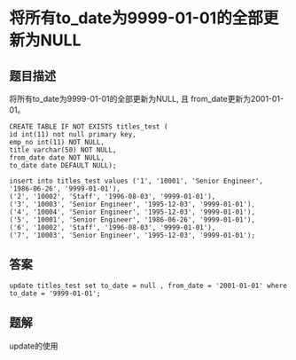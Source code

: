 <!--
 * @Author: your name
 * @Date: 2020-09-21 17:24:24
 * @LastEditTime: 2020-09-29 10:28:41
 * @LastEditors: your name
 * @Description: In User Settings Edit
 * @FilePath: \database-sql-combat\43.将所有to_date为9999-01-01的全部更新为NULL.md
-->
# 将所有to_date为9999-01-01的全部更新为NULL

## 题目描述

将所有to_date为9999-01-01的全部更新为NULL, 且 from_date更新为2001-01-01。

``` mysql
CREATE TABLE IF NOT EXISTS titles_test (
id int(11) not null primary key,
emp_no int(11) NOT NULL,
title varchar(50) NOT NULL,
from_date date NOT NULL,
to_date date DEFAULT NULL);

insert into titles_test values ('1', '10001', 'Senior Engineer', '1986-06-26', '9999-01-01'),
('2', '10002', 'Staff', '1996-08-03', '9999-01-01'),
('3', '10003', 'Senior Engineer', '1995-12-03', '9999-01-01'),
('4', '10004', 'Senior Engineer', '1995-12-03', '9999-01-01'),
('5', '10001', 'Senior Engineer', '1986-06-26', '9999-01-01'),
('6', '10002', 'Staff', '1996-08-03', '9999-01-01'),
('7', '10003', 'Senior Engineer', '1995-12-03', '9999-01-01');
```

## 答案

``` mysql
update titles_test set to_date = null , from_date = '2001-01-01' where to_date = '9999-01-01';
```

## 题解

update的使用
